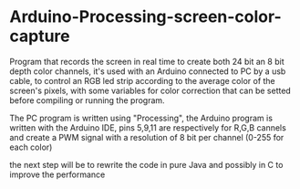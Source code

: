 # Arduino-Processing-screen-color-capture

Program that records the screen in real time to create both 24 bit an 8 bit depth color channels, it's used with an Arduino connected
to PC by a usb cable, to control an RGB led strip according to the average color of the screen's pixels, with some variables for color
correction that can be setted before compiling or running the program.

The PC program is written using "Processing", the Arduino program is written with the Arduino IDE, pins 5,9,11 are respectively for
R,G,B cannels and create a PWM signal with a resolution of 8 bit per channel (0-255 for each color)

the next step will be to rewrite the code in pure Java and possibly in C to improve the performance
